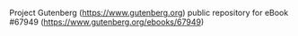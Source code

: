 Project Gutenberg (https://www.gutenberg.org) public repository for
eBook #67949 (https://www.gutenberg.org/ebooks/67949)

